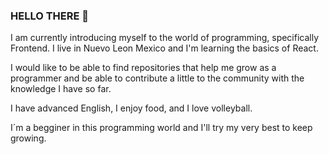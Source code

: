 ### HELLO THERE 👋

I am currently introducing myself to the world of programming, specifically Frontend.
I live in Nuevo Leon Mexico and I'm learning the basics of React. 

I would like to be able to find repositories that help me grow as a programmer and be able to contribute a little to the community with the knowledge I have so far.

I have advanced English, I enjoy food, and I love volleyball.

I´m a begginer in this programming world and I'll try my very best to keep growing.


